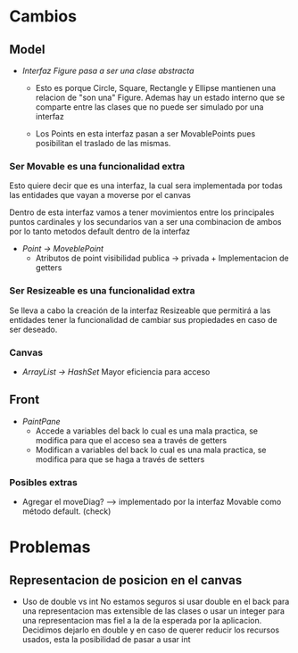 # Cambios

## Model

- *Interfaz Figure pasa a ser una clase abstracta*
    + Esto es porque Circle, Square, Rectangle y Ellipse mantienen una relacion de "son una" Figure. Ademas hay un estado interno que se comparte entre las clases que no puede ser simulado por una interfaz

    + Los Points en esta interfaz pasan a ser MovablePoints pues posibilitan el traslado de las mismas.

### Ser Movable es una funcionalidad extra
Esto quiere decir que es una interfaz, la cual sera implementada por todas las entidades que vayan a moverse por el canvas

Dentro de esta interfaz vamos a tener movimientos entre los principales puntos cardinales y los secundarios van a ser una combinacion de ambos por lo tanto metodos default dentro de la interfaz

- *Point -> MoveblePoint*
    + Atributos de point visibilidad publica -> privada + Implementacion de getters

### Ser Resizeable es una funcionalidad extra
Se lleva a cabo la creación de la interfaz Resizeable que permitirá a las entidades tener la funcionalidad de cambiar sus propiedades en caso de ser deseado.


### Canvas
- *ArrayList -> HashSet*
    Mayor eficiencia para acceso

## Front

- *PaintPane*
    + Accede a variables del back lo cual es una mala practica, se modifica para que el acceso sea a través de getters
    + Modifican a variables del back lo cual es una mala practica, se modifica para que se haga a través de setters


### Posibles extras

- Agregar el moveDiag?  --> implementado por la interfaz Movable como método default. (check)


# Problemas

## Representacion de posicion en el canvas

- Uso de double vs int
    No estamos seguros si usar double en el back para una representacion mas extensible de las clases o usar un integer para una representacion mas fiel a la de la esperada por la aplicacion.
    Decidimos dejarlo en double y en caso de querer reducir los recursos usados, esta la posibilidad de pasar a usar int


